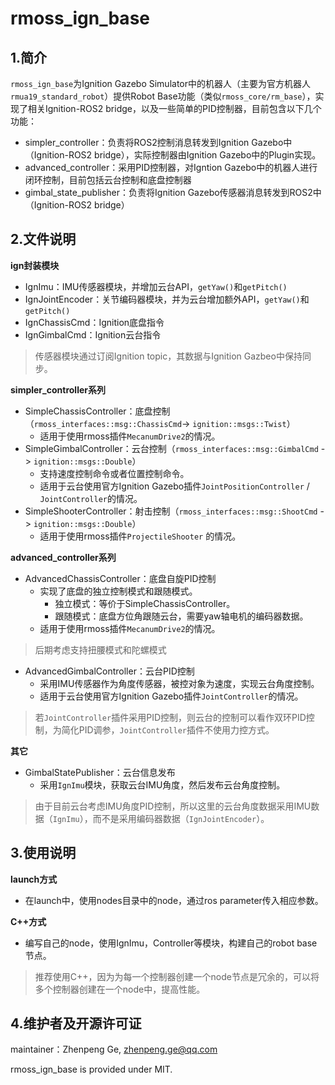 # rmoss_ign_base

## 1.简介

`rmoss_ign_base`为Ignition Gazebo Simulator中的机器人（主要为官方机器人`rmua19_standard_robot`）提供Robot Base功能（类似`rmoss_core/rm_base`），实现了相关Ignition-ROS2 bridge，以及一些简单的PID控制器，目前包含以下几个功能：

* simpler_controller：负责将ROS2控制消息转发到Ignition Gazebo中（Ignition-ROS2 bridge），实际控制器由Ignition Gazebo中的Plugin实现。
* advanced_controller：采用PID控制器，对Igntion Gazebo中的机器人进行闭环控制，目前包括云台控制和底盘控制器
* gimbal_state_publisher：负责将Ignition Gazebo传感器消息转发到ROS2中（Ignition-ROS2 bridge）

## 2.文件说明

**ign封装模块**

* IgnImu：IMU传感器模块，并增加云台API，`getYaw()`和`getPitch()` 
* IgnJointEncoder：关节编码器模块，并为云台增加额外API，`getYaw()`和`getPitch()` 
* IgnChassisCmd：Ignition底盘指令
* IgnGimbalCmd：Ignition云台指令

> 传感器模块通过订阅Ignition topic，其数据与Ignition Gazbeo中保持同步。

**simpler_controller系列**

* SimpleChassisController：底盘控制（`rmoss_interfaces::msg::ChassisCmd`-> `ignition::msgs::Twist`）
  * 适用于使用rmoss插件`MecanumDrive2`的情况。
* SimpleGimbalController：云台控制（`rmoss_interfaces::msg::GimbalCmd` -> `ignition::msgs::Double`）
  * 支持速度控制命令或者位置控制命令。
  * 适用于云台使用官方Ignition Gazebo插件`JointPositionController` / `JointController`的情况。
* SimpleShooterController：射击控制（`rmoss_interfaces::msg::ShootCmd` -> `ignition::msgs::Double`）
  * 适用于使用rmoss插件`ProjectileShooter` 的情况。

**advanced_controller系列**

* AdvancedChassisController：底盘自旋PID控制
  * 实现了底盘的独立控制模式和跟随模式。
    * 独立模式：等价于SimpleChassisController。
    * 跟随模式：底盘方位角跟随云台，需要yaw轴电机的编码器数据。
  * 适用于使用rmoss插件`MecanumDrive2`的情况。

> 后期考虑支持扭腰模式和陀螺模式

* AdvancedGimbalController：云台PID控制
  * 采用IMU传感器作为角度传感器，被控对象为速度，实现云台角度控制。
  * 适用于云台使用官方Ignition Gazebo插件`JointController`的情况。

> 若`JointController`插件采用PID控制，则云台的控制可以看作双环PID控制，为简化PID调参，`JointController`插件不使用力控方式。

**其它**

* GimbalStatePublisher：云台信息发布
  * 采用`IgnImu`模块，获取云台IMU角度，然后发布云台角度控制。

> 由于目前云台考虑IMU角度PID控制，所以这里的云台角度数据采用IMU数据（`IgnImu`），而不是采用编码器数据（`IgnJointEncoder`）。

## 3.使用说明

**launch方式**

* 在launch中，使用nodes目录中的node，通过ros parameter传入相应参数。

**C++方式**

* 编写自己的node，使用IgnImu，Controller等模块，构建自己的robot base节点。

>  推荐使用C++，因为为每一个控制器创建一个node节点是冗余的，可以将多个控制器创建在一个node中，提高性能。

## 4.维护者及开源许可证

maintainer：Zhenpeng Ge,  zhenpeng.ge@qq.com

rmoss_ign_base is provided under MIT.